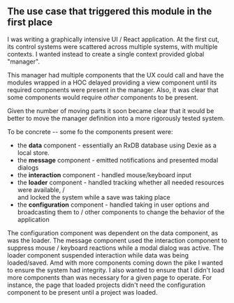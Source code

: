## The use case that triggered this module in the first place

I was writing a graphically intensive UI / React application. At the first cut, its control systems
were scattered across multiple systems, with multiple contexts. I wanted instead to
create a single context provided global "manager".

This manager had multiple components that the UX could call and have the modules wrapped in a
HOC delayed providing a view component until its required components were present in the manager.
Also, it was clear that some components would require _other_ components to be present.

Given the number of moving parts it soon became clear that it would be better to move the manager
definition into a more rigorously tested system.

To be concrete -- some fo the components present were:

- the **data** component - essentially an RxDB database using Dexie as a local store.
- the **message** component - emitted notifications and presented modal dialogs
- the **interaction** component - handled mouse/keyboard input
- the **loader** component - handled tracking whether all needed resources were available, /  
  and locked the system while a save was taking place
- the **configuration** component - handled taking in user options and broadcasting them to /
  other components to change the behavior of the application

The configuration component was dependent on the data component, as was the loader.
The message component used the interaction component to suppress mouse / keyboard reactions while
a modal dialog was active.
The loader component suspended interaction while data was being loaded/saved.
Amd with more components coming down the pike I wanted to ensure the system had integrity.
I also wanted to ensure that I didn't load more components than was necessary for a given page to operate.
For instance, the page that loaded projects didn't need the configuration component to be present
until a project was loaded.

